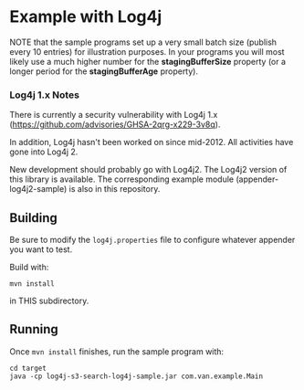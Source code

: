 # Example with Log4j

NOTE that the sample programs set up a very small batch size (publish every 10 entries) for illustration purposes. 
In your programs you will most likely use a much higher number for the **stagingBufferSize** property (or a longer 
period  for the **stagingBufferAge** property).

### Log4j 1.x Notes
There is currently a security vulnerability with Log4j 1.x (https://github.com/advisories/GHSA-2qrg-x229-3v8q). 

In addition, Log4j hasn't been worked on since mid-2012. All activities have gone into Log4j 2. 

New development should probably go with Log4j2. The Log4j2 version of this library is available. The corresponding 
example module (appender-log4j2-sample) is also in this repository.

## Building
Be sure to modify the `log4j.properties` file to configure whatever appender you want to test.

Build with:
```
mvn install
```
in THIS subdirectory.

## Running
Once `mvn install` finishes, run the sample program with:

```
cd target
java -cp log4j-s3-search-log4j-sample.jar com.van.example.Main
```
